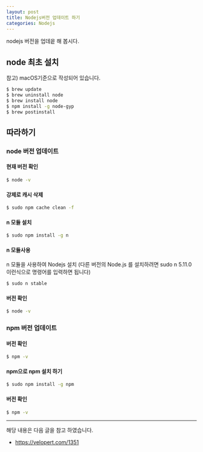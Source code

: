 ```yaml
---
layout: post
title: Nodejs버전 업데이트 하기 
categories: Nodejs
---
```


nodejs 버전을 업데읕 해 봅시다.

## node 최초 설치
참고) macOS기준으로 작성되어 있습니다.

```sh
$ brew update
$ brew uninstall node
$ brew install node
$ npm install -g node-gyp
$ brew postinstall 
```

## 따라하기 
### node 버전 업데이트
#### 현재 버전 확인
```sh
$ node -v
```

#### 강제로 캐시 삭제
```sh
$ sudo npm cache clean -f
```

#### n 모듈 설치
```sh
$ sudo npm install -g n
```

#### n 모듈사용
n 모듈을 사용하여 Nodejs 설치 (다른 버전의 Node.js 를 설치하려면 sudo n 5.11.0 이런식으로 명령어를 입력하면 됩니다)

```sh
$ sudo n stable
```

#### 버전 확인
```sh
$ node -v
```

### npm 버전 업데이트
#### 버전 확인
```sh
$ npm -v
```

#### npm으로 npm 설치 하기
```sh
$ sudo npm install -g npm
```

#### 버전 확인
```sh
$ npm -v
```

----
해당 내용은 다음 글을 참고 하였습니다.
- https://velopert.com/1351